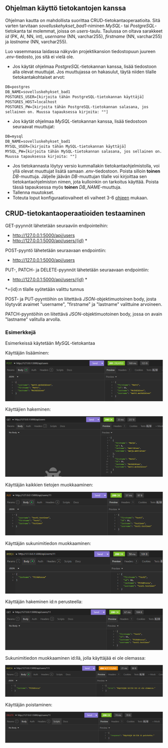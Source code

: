 ## Ohjelman käyttö tietokantojen kanssa 

Ohjelman kautta on mahdollista suorittaa CRUD-tietokantaoperaatioita. Sitä varten tarvitaan *sovelluskehykset_bad1*-niminen *MySQL*- tai *PostgreSQL*-tietokanta tai molemmat, joissa on *users*-taulu. Taulussa on oltava sarakkeet *id* (PK, AI, NN, int), *username* (NN, varchar255), *firstname* (NN, varchar255) ja *lastname* (NN, varchar255).

Luo vasemmassa laidassa näkyvän projektikansion tiedostopuun juureen *.env*-tiedosto, jos sitä ei vielä ole.  

- Jos käytät ohjelmaa *PostgreSQL*-tietokannan kanssa, lisää tiedostoon alla olevat muuttujat. Jos muuttujassa on hakasulut, täytä niiden tilalle tietokantakohtaiset arvot:
```
DB=postgres
DB_NAME=sovelluskehykset_bad1
POSTGRES_USER=[kirjoita tähän PostgreSQL-tietokannan käyttäjä]
POSTGRES_HOST=localhost
POSTGRES_PW=[kirjoita tähän PostgreSQL-tietokannan salasana, jos sellainen on. Muussa tapauksessa kirjoita: ""]
```
- Jos käytät ohjelmaa *MySQL*-tietokannan kanssa, lisää tiedostoon seuraavat muuttujat:
```
DB=mysql
DB_NAME=sovelluskehykset_bad1
MYSQL_USER=[kirjoita tähän MySQL-tietokannan käyttäjä]
MYSQL_PW=[kirjoita tähän MySQL-tietokannan salasana, jos sellainen on. Muussa tapauksessa kirjoita: ""]
```
- Jos tietokannasta löytyy versio kummallakin tietokantaohjelmistolla, voi yllä olevat muuttujat lisätä samaan *.env*-tiedostoon. Poista silloin **toinen** *DB*-muuttuja. Jäljelle jäävän *DB*-muuttujan tilalle voi kirjoittaa sen tietokantaohjelmiston nimen, jota kulloinkin on tarkoitus käyttää. Poista tässä tapauksessa myös **toinen** *DB_NAME*-muuttuja.
- Tallenna muutokset.
- Toteuta loput konfiguraatiovaiheet eli vaiheet 3-6 [ohjeen](./README.md) mukaan.

## CRUD-tietokantaoperaatioiden testaaminen

GET-pyynnöt lähetetään seuraaviin endpointeihin:
- http://127.0.0.1:5000/api/users
- http://127.0.0.1:5000/api/users/{id} *

POST-pyyntö lähetetään seuraavaan endpointiin:
- http://127.0.0.1:5000/api/users

PUT-, PATCH- ja DELETE-pyynnöt lähetetään seuraavaan endpointiin:
- http://127.0.0.1:5000/api/users/{id} *

*={id}:n tilalle syötetään valittu tunnus

POST- ja PUT-pyyntöihin on liitettävä *JSON*-objektimuotoinen body, josta löytyvät avaimet "username", "firstname" ja "lastname" valittuine arvoineen. 

PATCH-pyyntöihin on liitettävä *JSON*-objektimuotoinen body, jossa on avain "lastname" valitulla arvolla.

### Esimerkkejä

Esimerkeissä käytetään *MySQL*-tietokantaa

Käyttäjän lisääminen:

![Käyttäjän lisääminen POST-pyynnöllä](./images/b1.png)

Käyttäjien hakeminen:

![Käyttäjien hakeminen GET-pyynnöllä](./images/b2.png)

Käyttäjän kaikkien tietojen muokkaaminen:

![Käyttäjätietojen muokkaaminen PUT-pyynnöllä](./images/b3.png)

Käyttäjän sukunimitiedon muokkaaminen:

![Käyttäjän sukunimitiedon muokkaaminen PATCH-pyynnöllä](./images/b4.png)

Käyttäjän hakeminen id:n perusteella:

![Yksittäisen käyttäjän hakeminen GET-pyynnöllä id:n perusteella](./images/b5.png)

Sukunimitiedon muokkaaminen id:llä, jolla käyttäjää ei ole olemassa:

![Yritetään muokata käyttäjän sukunimeä käyttäjä-id:llä, jolla käyttäjää ei ole](./images/b6.png)

Käyttäjän poistaminen:

![Käyttäjän poistaminen DELETE-pyynnöllä](./images/b7.png)